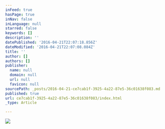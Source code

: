 ```yaml
---
inFeed: true
hasPage: true
inNav: false
inLanguage: null
starred: false
keywords: []
description: ''
datePublished: '2016-04-21T22:07:18.856Z'
dateModified: '2016-04-21T22:07:08.084Z'
title: ''
author: []
authors: []
publisher:
  name: null
  domain: null
  url: null
  favicon: null
sourcePath: _posts/2016-04-21-ce7cab1f-3925-4a22-87e5-36c01638f083.md
published: true
url: ce7cab1f-3925-4a22-87e5-36c01638f083/index.html
_type: Article

---
```

![](https://the-grid-user-content.s3-us-west-2.amazonaws.com/cb4869ac-3d0a-43c0-8509-934ddd616946.jpg)